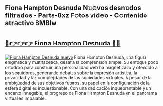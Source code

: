 ## Fiona Hampton Desnuda N𝚞𝚎vos desn𝚞dos filtr𝚊dos - Parts-8xz F𝚘tos vid𝚎o - C𝚘ntenido atr𝚊ctivo 8MBlw

# <h2><a href="http://mb0r09.tromn.icu/?c=Fiona+Hampton+Desnuda">🔗👉👉👉 Fiona Hampton Desnuda 🔗🔗</a></h2>

[![Fiona Hampton Desnuda nuevo](https://i.imgur.com/pEAQMta.gif)](http://mb0r09.tromn.icu/?c=Fiona+Hampton+Desnuda)
Fiona Hampton Desnuda, una figura enigmática y multifacética, desafía la comprensión simple. Su enfoque poco ortodoxo para construir una personalidad web ha magnetizado y ofendido a los seguidores, generando debates sobre la expresión artística, la privacidad y las complejidades de las sociedades virtuales. A pesar de la ambigüedad de sus objetivos futuros, su papel en la configuración de la esfera digital es incuestionable. Con una dedicación inquebrantable y un encanto innegable, el progreso de Fiona Hampton Desnuda en el panorama virtual es imparable.
